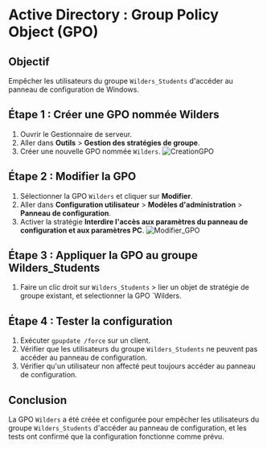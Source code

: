 # Active Directory : Group Policy Object (GPO)


## Objectif
Empêcher les utilisateurs du groupe `Wilders_Students` d'accéder au panneau de configuration de Windows.

## Étape 1 : Créer une GPO nommée Wilders
1. Ouvrir le Gestionnaire de serveur.
2. Aller dans **Outils** > **Gestion des stratégies de groupe**.
3. Créer une nouvelle GPO nommée `Wilders`.
![CreationGPO](https://github.com/user-attachments/assets/8415b7e8-f855-4603-9be6-286952d8a259)

## Étape 2 : Modifier la GPO
1. Sélectionner la GPO `Wilders` et cliquer sur **Modifier**.
2. Aller dans **Configuration utilisateur** > **Modèles d'administration** > **Panneau de configuration**.
3. Activer la stratégie **Interdire l'accès aux paramètres du panneau de configuration et aux paramètres PC**.
   ![Modifier_GPO](https://github.com/user-attachments/assets/41e44f03-5c49-4a4d-b0da-8200b1906f92)


## Étape 3 : Appliquer la GPO au groupe Wilders_Students
1. Faire un clic droit sur  `Wilders_Students` > lier un objet de stratégie de groupe existant, et selectionner la GPO `Wilders.

## Étape 4 : Tester la configuration
1. Exécuter `gpupdate /force` sur un client.
2. Vérifier que les utilisateurs du groupe `Wilders_Students` ne peuvent pas accéder au panneau de configuration.
3. Vérifier qu'un utilisateur non affecté peut toujours accéder au panneau de configuration.

## Conclusion
La GPO `Wilders` a été créée et configurée pour empêcher les utilisateurs du groupe `Wilders_Students` d'accéder au panneau de configuration, et les tests ont confirmé que la configuration fonctionne comme prévu.
